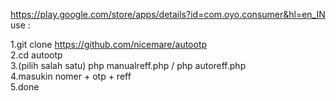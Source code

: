 https://play.google.com/store/apps/details?id=com.oyo.consumer&hl=en_IN <br>
use :

1.git clone https://github.com/nicemare/autootp <br>
2.cd autootp <br>
3.(pilih salah satu) php manualreff.php / php autoreff.php <br>
4.masukin nomer + otp + reff <br>
5.done
